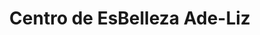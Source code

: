 ---
title: "Centro de EsBelleza Ade-Liz"
url: /ciudad-satelite/centro-de-esbelleza-ade-liz/
shop: Kosmetik
---